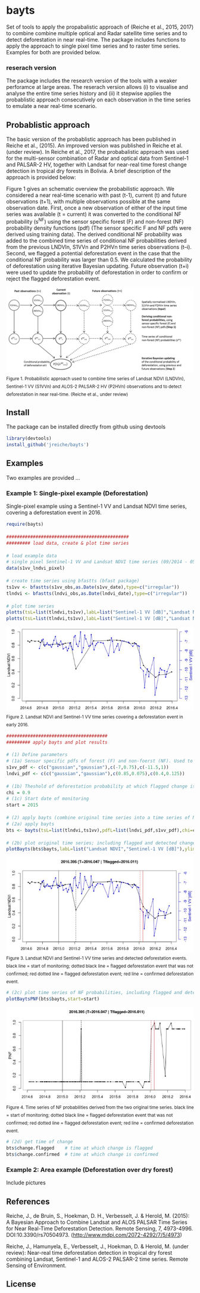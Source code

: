 # bayts 

Set of tools to apply the propabalistic approach of (Reiche et al., 2015, 2017) to combine combine multiple optical and Radar satellite time series and to detect deforestation in near real-time. The package includes functions to apply the approach to single pixel time series and to raster time series. Examples for both are provided below.

### reserach version
The package includes the research version of the tools with a weaker perforamce at large areas. The reserach version allows (i) to visualise and analyse the entire time series history and (ii) it stepwise applies the probablistic approach consecutively on each observation in the time series to emulate a near real-time scenario. 

## Probablistic approach 
The basic version of the probablistic approach has been published in Reiche et al., (2015). An improved version was published in Reiche et al. (under review). In Reiche et al., 2017, the probabalistic approach was used for the multi-sensor combination of Radar and optical data from Sentinel-1 and PALSAR-2 HV, together with Landsat for near-real time forest change detection in tropical dry forests in Bolivia. A brief description of the approach is provided below:

Figure 1 gives an schematic overview the probabilistic approach. We considered a near real-time scenario with past (t-1), current (t) and future observations (t+1), with multiple observations possible at the same observation date. First, once a new observation of either of the input time series was available (t = current) it was converted to the conditional NF probability (s<sup>NF</sup>) using the sensor specific forest (F) and non-forest (NF) probability density functions (pdf) (The sensor specific F and NF pdfs were derived using training data).
The derived conditional NF probability was added to the combined time series of conditional NF probabilities derived from the previous LNDVIn, S1VVn and P2HVn time series observations (t–i). Second, we flagged a potential deforestation event in the case that the conditional NF probability was larger than 0.5. We calculated the probability of deforestation using iterative Bayesian updating. Future observation (t+i) were used to update the probability of deforestation in order to confirm or reject the flagged deforestation event.

![fig](method_overview.jpg)
<sub>Figure 1. Probabilistic approach used to combine time series of Landsat NDVI (LNDVIn), Sentinel-1 VV (S1VVn) and ALOS-2 PALSAR-2 HV (P2HVn) observations and to detect deforestation in near real-time. (Reiche et al., under review) </sub>


## Install

The package can be installed directly from github using devtools
```r
library(devtools)
install_github('jreiche/bayts')
```
## Examples 

Two examples are provided ...

### Example 1: Single-pixel example (Deforestation)

Single-pixel example using a Sentinel-1 VV and Landsat NDVI time series, covering a deforestation event in 2016.

```r
require(bayts)

##############################################
######### load data, create & plot time series

# load example data
# single pixel Sentinel-1 VV and Landsat NDVI time series (09/2014 - 05/2016); deforestation event in early 2016
data(s1vv_lndvi_pixel)

# create time series using bfastts (bfast package)
ts1vv <- bfastts(s1vv_obs,as.Date(s1vv_date),type=c("irregular"))
tlndvi <- bfastts(lndvi_obs,as.Date(lndvi_date),type=c("irregular"))

# plot time series
plotts(tsL=list(tlndvi,ts1vv),labL=list("Sentinel-1 VV [dB]","Landsat NDVI"))
plotts(tsL=list(tlndvi,ts1vv),labL=list("Sentinel-1 VV [dB]","Landsat NDVI"),ylimL=list(c(0,1),c(-13,-6)))
```
![fig](example1_fig.JPG)<br />
<sub>Figure 2. Landsat NDVI and Sentinel-1 VV time series covering a deforestation event in early 2016.</sub> 

```r
######################################
######### apply bayts and plot results

# (1) Define parameters 
# (1a) Sensor specific pdfs of forest (F) and non-foerst (NF). Used to calculate the conditional NF probability of each observation. Gaussian distribution of F and NF distribution. Distributions are described using mean and sd.
s1vv_pdf <- c(c("gaussian","gaussian"),c(-7,0.75),c(-11.5,1))    
lndvi_pdf <- c(c("gaussian","gaussian"),c(0.85,0.075),c(0.4,0.125))

# (1b) Theshold of deforestation probability at which flagged change is confirmed (chi)
chi = 0.9
# (1c) Start date of monitoring
start = 2015

# (2) apply bayts (combine original time series into a time series of NF probabilities and detect deforestation)
# (2a) apply bayts
bts <- bayts(tsL=list(tlndvi,ts1vv),pdfL=list(lndvi_pdf,s1vv_pdf),chi=chi,start=start)

# (2b) plot original time series; including flagged and detected changes
plotBayts(bts$bayts,labL=list("Landsat NDVI","Sentinel-1 VV [dB]"),ylimL=list(c(0,1),c(-13,-6)),start=start)
```

![fig](example1_fig2.JPG)<br />
<sub> Figure 3. Landsat NDVI and Sentinel-1 VV time series and detected deforestation events. black line = start of monitoring; dotted black line = flagged deforestation event that was not confirmed; red dotted line = flagged deforestation event; red line = confirmed deforestation event.</sub> 

```r
# (2c) plot time series of NF probabilities, including flagged and detected changes
plotBaytsPNF(bts$bayts,start=start)
```

![fig](example1_fig3.JPG)<br />
<sub>Figure 4. Time series of NF probabilities derived from the two original time series. black line = start of monitoring; dotted black line = flagged deforestation event that was not confirmed; red dotted line = flagged deforestation event; red line = confirmed deforestation event. </sub> 

```r
# (2d) get time of change
bts$change.flagged    # time at which change is flagged
bts$change.confirmed  # time at which change is confirmed
```


### Example 2: Area example (Deforestation over dry forest)

Include pictures

## References
Reiche, J., de Bruin, S., Hoekman, D. H., Verbesselt, J. & Herold, M. (2015): A Bayesian Approach to Combine Landsat and ALOS PALSAR Time Series for Near Real-Time Deforestation Detection. Remote Sensing, 7, 4973-4996. DOI:10.3390/rs70504973. (http://www.mdpi.com/2072-4292/7/5/4973)

Reiche, J., Hamunyela, E., Verbesselt, J., Hoekman, D. & Herold, M. (under review): Near-real time deforestation detection in tropical dry forest combining Landsat, Sentinel-1 and ALOS-2 PALSAR-2 time series. Remote Sensing of Environment. 

## License
